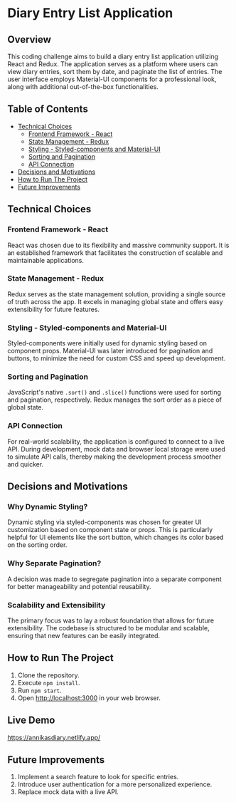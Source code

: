 # Diary Entry List Application

## Overview

This coding challenge aims to build a diary entry list application utilizing React and Redux. The application serves as a platform where users can view diary entries, sort them by date, and paginate the list of entries. The user interface employs Material-UI components for a professional look, along with additional out-of-the-box functionalities.

## Table of Contents

- [Technical Choices](#technical-choices)
  - [Frontend Framework - React](#frontend-framework---react)
  - [State Management - Redux](#state-management---redux)
  - [Styling - Styled-components and Material-UI](#styling---styled-components-and-material-ui)
  - [Sorting and Pagination](#sorting-and-pagination)
  - [API Connection](#api-connection)
- [Decisions and Motivations](#decisions-and-motivations)
- [How to Run The Project](#how-to-run-the-project)
- [Future Improvements](#future-improvements)

## Technical Choices

### Frontend Framework - React

React was chosen due to its flexibility and massive community support. It is an established framework that facilitates the construction of scalable and maintainable applications.

### State Management - Redux

Redux serves as the state management solution, providing a single source of truth across the app. It excels in managing global state and offers easy extensibility for future features.

### Styling - Styled-components and Material-UI

Styled-components were initially used for dynamic styling based on component props. Material-UI was later introduced for pagination and buttons, to minimize the need for custom CSS and speed up development.

### Sorting and Pagination

JavaScript's native `.sort()` and `.slice()` functions were used for sorting and pagination, respectively. Redux manages the sort order as a piece of global state.

### API Connection

For real-world scalability, the application is configured to connect to a live API. During development, mock data and browser local storage were used to simulate API calls, thereby making the development process smoother and quicker.

## Decisions and Motivations

### Why Dynamic Styling?

Dynamic styling via styled-components was chosen for greater UI customization based on component state or props. This is particularly helpful for UI elements like the sort button, which changes its color based on the sorting order.

### Why Separate Pagination?

A decision was made to segregate pagination into a separate component for better manageability and potential reusability.

### Scalability and Extensibility

The primary focus was to lay a robust foundation that allows for future extensibility. The codebase is structured to be modular and scalable, ensuring that new features can be easily integrated.

## How to Run The Project

1. Clone the repository.
2. Execute `npm install`.
3. Run `npm start`.
4. Open [http://localhost:3000](http://localhost:3000) in your web browser.

## Live Demo

https://annikasdiary.netlify.app/

## Future Improvements

1. Implement a search feature to look for specific entries.
2. Introduce user authentication for a more personalized experience.
3. Replace mock data with a live API.

